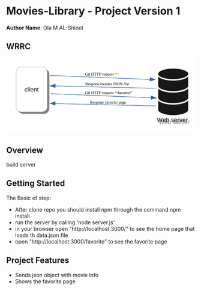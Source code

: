 # Movies-Library - Project Version 1
**Author Name**: Ola M AL-Shlool
## WRRC
![image](/assest/WRRC.png)
## Overview
build server
## Getting Started
The Basic of step:
 - After clone repo you should install npm through the command npm install
 - run the server by calling 'node server.js'
 - in your browser open "http://localhost:3000/" to see the home page that loads th data.json file
 - open "http://localhost:3000/favorite" to see the favorite page




## Project Features
 - Sends json object with movie info
 - Shows the favorite page
